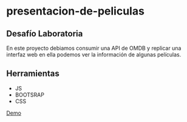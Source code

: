 # presentacion-de-peliculas

## Desafío Laboratoria 

En este proyecto debiamos consumir una API de OMDB y replicar una interfaz web en ella podemos ver la información de algunas películas.

## Herramientas

* JS
* BOOTSRAP
* CSS


[Demo](https://scarleette.github.io/presentacion-de-peliculas/)

    

